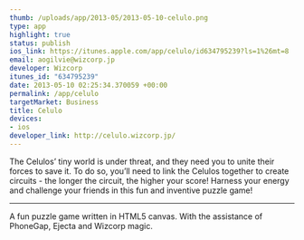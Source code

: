 ```yaml
--- 
thumb: /uploads/app/2013-05/2013-05-10-celulo.png
type: app
highlight: true
status: publish
ios_link: https://itunes.apple.com/app/celulo/id634795239?ls=1%26mt=8
email: aogilvie@wizcorp.jp
developer: Wizcorp
itunes_id: "634795239"
date: 2013-05-10 02:25:34.370059 +00:00
permalink: /app/celulo
targetMarket: Business
title: Celulo
devices: 
- ios
developer_link: http://celulo.wizcorp.jp/
---
```


The Celulos’ tiny world is under threat, and they need you to unite their forces to save it. To do so, you’ll need to link the Celulos together to create circuits - the longer the circuit, the higher your score! Harness your energy and challenge your friends in this fun and inventive puzzle game!

---

A fun puzzle game written in HTML5 canvas. With the assistance of PhoneGap, Ejecta and Wizcorp magic.
